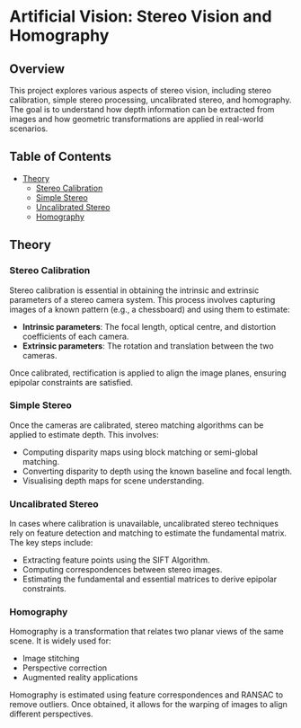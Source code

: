 # Artificial Vision: Stereo Vision and Homography

## Overview

This project explores various aspects of stereo vision, including stereo calibration, simple stereo processing, uncalibrated stereo, and homography. The goal is to understand how depth information can be extracted from images and how geometric transformations are applied in real-world scenarios.

## Table of Contents

- [Theory](#theory)
  - [Stereo Calibration](#stereo-calibration)
  - [Simple Stereo](#simple-stereo)
  - [Uncalibrated Stereo](#uncalibrated-stereo)
  - [Homography](#homography)

## Theory

### Stereo Calibration

Stereo calibration is essential in obtaining the intrinsic and extrinsic parameters of a stereo camera system. This process involves capturing images of a known pattern (e.g., a chessboard) and using them to estimate:

- **Intrinsic parameters**: The focal length, optical centre, and distortion coefficients of each camera.
- **Extrinsic parameters**: The rotation and translation between the two cameras.

Once calibrated, rectification is applied to align the image planes, ensuring epipolar constraints are satisfied.

### Simple Stereo

Once the cameras are calibrated, stereo matching algorithms can be applied to estimate depth. This involves:

- Computing disparity maps using block matching or semi-global matching.
- Converting disparity to depth using the known baseline and focal length.
- Visualising depth maps for scene understanding.

### Uncalibrated Stereo

In cases where calibration is unavailable, uncalibrated stereo techniques rely on feature detection and matching to estimate the fundamental matrix. The key steps include:

- Extracting feature points using the SIFT Algorithm.
- Computing correspondences between stereo images.
- Estimating the fundamental and essential matrices to derive epipolar constraints.

### Homography

Homography is a transformation that relates two planar views of the same scene. It is widely used for:

- Image stitching
- Perspective correction
- Augmented reality applications

Homography is estimated using feature correspondences and RANSAC to remove outliers. Once obtained, it allows for the warping of images to align different perspectives.
